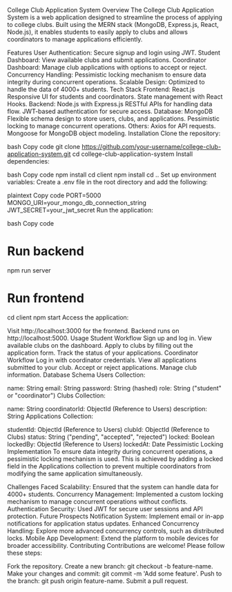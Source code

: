 College Club Application System
Overview
The College Club Application System is a web application designed to streamline the process of applying to college clubs. Built using the MERN stack (MongoDB, Express.js, React, Node.js), it enables students to easily apply to clubs and allows coordinators to manage applications efficiently.

Features
User Authentication: Secure signup and login using JWT.
Student Dashboard: View available clubs and submit applications.
Coordinator Dashboard: Manage club applications with options to accept or reject.
Concurrency Handling: Pessimistic locking mechanism to ensure data integrity during concurrent operations.
Scalable Design: Optimized to handle the data of 4000+ students.
Tech Stack
Frontend: React.js
Responsive UI for students and coordinators.
State management with React Hooks.
Backend: Node.js with Express.js
RESTful APIs for handling data flow.
JWT-based authentication for secure access.
Database: MongoDB
Flexible schema design to store users, clubs, and applications.
Pessimistic locking to manage concurrent operations.
Others:
Axios for API requests.
Mongoose for MongoDB object modeling.
Installation
Clone the repository:

bash
Copy code
git clone https://github.com/your-username/college-club-application-system.git
cd college-club-application-system
Install dependencies:

bash
Copy code
npm install
cd client
npm install
cd ..
Set up environment variables: Create a .env file in the root directory and add the following:

plaintext
Copy code
PORT=5000
MONGO_URI=your_mongo_db_connection_string
JWT_SECRET=your_jwt_secret
Run the application:

bash
Copy code
# Run backend
npm run server

# Run frontend
cd client
npm start
Access the application:

Visit http://localhost:3000 for the frontend.
Backend runs on http://localhost:5000.
Usage
Student Workflow
Sign up and log in.
View available clubs on the dashboard.
Apply to clubs by filling out the application form.
Track the status of your applications.
Coordinator Workflow
Log in with coordinator credentials.
View all applications submitted to your club.
Accept or reject applications.
Manage club information.
Database Schema
Users Collection:

name: String
email: String
password: String (hashed)
role: String ("student" or "coordinator")
Clubs Collection:

name: String
coordinatorId: ObjectId (Reference to Users)
description: String
Applications Collection:

studentId: ObjectId (Reference to Users)
clubId: ObjectId (Reference to Clubs)
status: String ("pending", "accepted", "rejected")
locked: Boolean
lockedBy: ObjectId (Reference to Users)
lockedAt: Date
Pessimistic Locking Implementation
To ensure data integrity during concurrent operations, a pessimistic locking mechanism is used. This is achieved by adding a locked field in the Applications collection to prevent multiple coordinators from modifying the same application simultaneously.

Challenges Faced
Scalability: Ensured that the system can handle data for 4000+ students.
Concurrency Management: Implemented a custom locking mechanism to manage concurrent operations without conflicts.
Authentication Security: Used JWT for secure user sessions and API protection.
Future Prospects
Notification System: Implement email or in-app notifications for application status updates.
Enhanced Concurrency Handling: Explore more advanced concurrency controls, such as distributed locks.
Mobile App Development: Extend the platform to mobile devices for broader accessibility.
Contributing
Contributions are welcome! Please follow these steps:

Fork the repository.
Create a new branch: git checkout -b feature-name.
Make your changes and commit: git commit -m 'Add some feature'.
Push to the branch: git push origin feature-name.
Submit a pull request.
